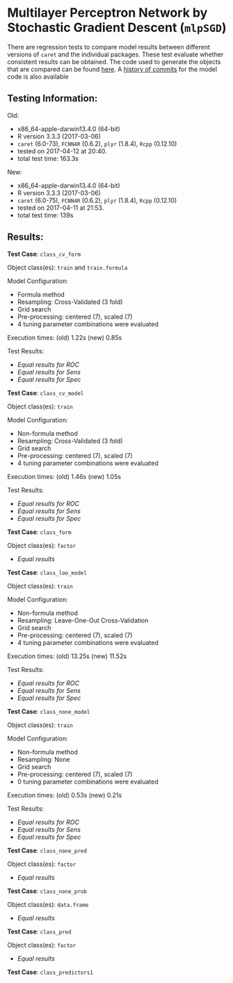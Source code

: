 Multilayer Perceptron Network by Stochastic Gradient Descent (`mlpSGD`)
===== 

There are regression tests to compare model results between different versions of `caret` and the individual packages. These test evaluate whether consistent results can be obtained. The code used to generate the objects that are compared can be found [here](https://github.com/topepo/caret/blob/master/RegressionTests/Code/mlpSGD.R).
A [history of commits](https://github.com/topepo/caret/commits/master/models/files/mlpSGD.R) for the model code is also available

Testing Information:
---------

Old:

 * x86_64-apple-darwin13.4.0 (64-bit)
 * R version 3.3.3 (2017-03-06)
 * `caret` (6.0-73), `FCNN4R` (0.6.2), `plyr` (1.8.4), `Rcpp` (0.12.10)
 * tested on 2017-04-12 at 20:40. 
 * total test time: 163.3s


New:

 * x86_64-apple-darwin13.4.0 (64-bit)
 * R version 3.3.3 (2017-03-06)
 * `caret` (6.0-75), `FCNN4R` (0.6.2), `plyr` (1.8.4), `Rcpp` (0.12.10)
 * tested on 2017-04-11 at 21:53. 
 * total test time: 139s


Results:
---------

**Test Case**: `class_cv_form`

Object class(es): `train` and `train.formula`

Model Configuration:

 * Formula method
 * Resampling: Cross-Validated (3 fold)
 * Grid search
 * Pre-processing: centered (7), scaled (7)  
 * 4 tuning parameter combinations were evaluated


Execution times: (old) 1.22s (new) 0.85s

Test Results:

 * _Equal results for ROC_
 * _Equal results for Sens_
 * _Equal results for Spec_

**Test Case**: `class_cv_model`

Object class(es): `train`

Model Configuration:

 * Non-formula method
 * Resampling: Cross-Validated (3 fold)
 * Grid search
 * Pre-processing: centered (7), scaled (7)  
 * 4 tuning parameter combinations were evaluated


Execution times: (old) 1.46s (new) 1.05s

Test Results:

 * _Equal results for ROC_
 * _Equal results for Sens_
 * _Equal results for Spec_

**Test Case**: `class_form`

Object class(es): `factor`

 * _Equal results_

**Test Case**: `class_loo_model`

Object class(es): `train`

Model Configuration:

 * Non-formula method
 * Resampling: Leave-One-Out Cross-Validation
 * Grid search
 * Pre-processing: centered (7), scaled (7)  
 * 4 tuning parameter combinations were evaluated


Execution times: (old) 13.25s (new) 11.52s

Test Results:

 * _Equal results for ROC_
 * _Equal results for Sens_
 * _Equal results for Spec_

**Test Case**: `class_none_model`

Object class(es): `train`

Model Configuration:

 * Non-formula method
 * Resampling: None
 * Grid search
 * Pre-processing: centered (7), scaled (7)  
 * 0 tuning parameter combinations were evaluated


Execution times: (old) 0.53s (new) 0.21s

Test Results:

 * _Equal results for ROC_
 * _Equal results for Sens_
 * _Equal results for Spec_

**Test Case**: `class_none_pred`

Object class(es): `factor`

 * _Equal results_

**Test Case**: `class_none_prob`

Object class(es): `data.frame`

 * _Equal results_

**Test Case**: `class_pred`

Object class(es): `factor`

 * _Equal results_

**Test Case**: `class_predictors1`

